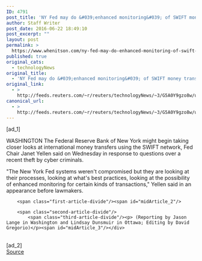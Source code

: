 ```yaml
---
ID: 4791
post_title: 'NY Fed may do &#039;enhanced monitoring&#039; of SWIFT money transfers: Yellen'
author: Staff Writer
post_date: 2016-06-22 18:49:10
post_excerpt: ""
layout: post
permalink: >
  https://www.whenitson.com/ny-fed-may-do-enhanced-monitoring-of-swift-money-transfers-yellen/
published: true
original_cats:
  - technologyNews
original_title:
  - 'NY Fed may do &#039;enhanced monitoring&#039; of SWIFT money transfers: Yellen'
original_link:
  - >
    http://feeds.reuters.com/~r/reuters/technologyNews/~3/G5A0Y9gzo8w/us-usa-fed-swift-idUSKCN0Z826G
canonical_url:
  - >
    http://feeds.reuters.com/~r/reuters/technologyNews/~3/G5A0Y9gzo8w/us-usa-fed-swift-idUSKCN0Z826G
---
```

 [ad_1]
<br><div id="articleText">
<span id="midArticle_start"/>

<span class="focusParagraph" readability="5"><p><span class="articleLocation">WASHINGTON</span> The Federal Reserve Bank of New York might begin taking closer looks at international money transfers using the SWIFT network, Fed Chair Janet Yellen said on Wednesday in response to questions over a recent theft by cyber criminals.</p></span><span id="midArticle_0"/><p>"The New York Fed systems weren't compromised but they are looking at their processes, looking at what's best practices, looking at the possibility of enhanced monitoring for certain kinds of transactions," Yellen said in an appearance before lawmakers.</p><span id="midArticle_1"/>
        
        <span class="first-article-divide"/><span id="midArticle_2"/>
        
        <span class="second-article-divide"/>
            <span class="third-article-divide"/><p> (Reporting by Jason Lange in Washington and Lindsay Dunsmuir in Ottawa; Editing by David Gregorio)</p><span id="midArticle_3"/></div>
<br>[ad_2]
<br><a href="http://feeds.reuters.com/~r/reuters/technologyNews/~3/G5A0Y9gzo8w/us-usa-fed-swift-idUSKCN0Z826G">Source </a>